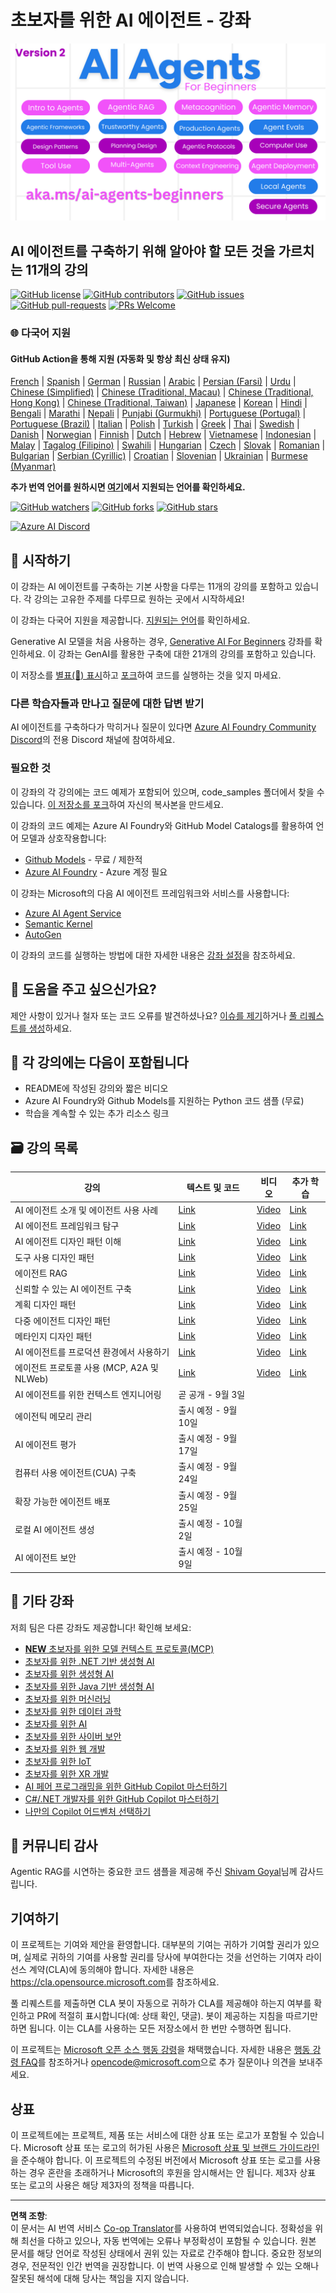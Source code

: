 <!--
CO_OP_TRANSLATOR_METADATA:
{
  "original_hash": "4177db6b3602dfa8c609d78df1f0f21b",
  "translation_date": "2025-08-30T07:55:59+00:00",
  "source_file": "README.md",
  "language_code": "ko"
}
-->
# 초보자를 위한 AI 에이전트 - 강좌

![Generative AI For Beginners](../../translated_images/repo-thumbnailv2.06f4a48036fde647f6ba4eb19f5651babe59bb30e972748afb349e47725d7601.ko.png)

## AI 에이전트를 구축하기 위해 알아야 할 모든 것을 가르치는 11개의 강의

[![GitHub license](https://img.shields.io/github/license/microsoft/ai-agents-for-beginners.svg)](https://github.com/microsoft/ai-agents-for-beginners/blob/master/LICENSE?WT.mc_id=academic-105485-koreyst)
[![GitHub contributors](https://img.shields.io/github/contributors/microsoft/ai-agents-for-beginners.svg)](https://GitHub.com/microsoft/ai-agents-for-beginners/graphs/contributors/?WT.mc_id=academic-105485-koreyst)
[![GitHub issues](https://img.shields.io/github/issues/microsoft/ai-agents-for-beginners.svg)](https://GitHub.com/microsoft/ai-agents-for-beginners/issues/?WT.mc_id=academic-105485-koreyst)
[![GitHub pull-requests](https://img.shields.io/github/issues-pr/microsoft/ai-agents-for-beginners.svg)](https://GitHub.com/microsoft/ai-agents-for-beginners/pulls/?WT.mc_id=academic-105485-koreyst)
[![PRs Welcome](https://img.shields.io/badge/PRs-welcome-brightgreen.svg?style=flat-square)](http://makeapullrequest.com?WT.mc_id=academic-105485-koreyst)

### 🌐 다국어 지원

#### GitHub Action을 통해 지원 (자동화 및 항상 최신 상태 유지)

[French](../fr/README.md) | [Spanish](../es/README.md) | [German](../de/README.md) | [Russian](../ru/README.md) | [Arabic](../ar/README.md) | [Persian (Farsi)](../fa/README.md) | [Urdu](../ur/README.md) | [Chinese (Simplified)](../zh/README.md) | [Chinese (Traditional, Macau)](../mo/README.md) | [Chinese (Traditional, Hong Kong)](../hk/README.md) | [Chinese (Traditional, Taiwan)](../tw/README.md) | [Japanese](../ja/README.md) | [Korean](./README.md) | [Hindi](../hi/README.md) | [Bengali](../bn/README.md) | [Marathi](../mr/README.md) | [Nepali](../ne/README.md) | [Punjabi (Gurmukhi)](../pa/README.md) | [Portuguese (Portugal)](../pt/README.md) | [Portuguese (Brazil)](../br/README.md) | [Italian](../it/README.md) | [Polish](../pl/README.md) | [Turkish](../tr/README.md) | [Greek](../el/README.md) | [Thai](../th/README.md) | [Swedish](../sv/README.md) | [Danish](../da/README.md) | [Norwegian](../no/README.md) | [Finnish](../fi/README.md) | [Dutch](../nl/README.md) | [Hebrew](../he/README.md) | [Vietnamese](../vi/README.md) | [Indonesian](../id/README.md) | [Malay](../ms/README.md) | [Tagalog (Filipino)](../tl/README.md) | [Swahili](../sw/README.md) | [Hungarian](../hu/README.md) | [Czech](../cs/README.md) | [Slovak](../sk/README.md) | [Romanian](../ro/README.md) | [Bulgarian](../bg/README.md) | [Serbian (Cyrillic)](../sr/README.md) | [Croatian](../hr/README.md) | [Slovenian](../sl/README.md) | [Ukrainian](../uk/README.md) | [Burmese (Myanmar)](../my/README.md)

**추가 번역 언어를 원하시면 [여기](https://github.com/Azure/co-op-translator/blob/main/getting_started/supported-languages.md)에서 지원되는 언어를 확인하세요.**

[![GitHub watchers](https://img.shields.io/github/watchers/microsoft/ai-agents-for-beginners.svg?style=social&label=Watch)](https://GitHub.com/microsoft/ai-agents-for-beginners/watchers/?WT.mc_id=academic-105485-koreyst)
[![GitHub forks](https://img.shields.io/github/forks/microsoft/ai-agents-for-beginners.svg?style=social&label=Fork)](https://GitHub.com/microsoft/ai-agents-for-beginners/network/?WT.mc_id=academic-105485-koreyst)
[![GitHub stars](https://img.shields.io/github/stars/microsoft/ai-agents-for-beginners.svg?style=social&label=Star)](https://GitHub.com/microsoft/ai-agents-for-beginners/stargazers/?WT.mc_id=academic-105485-koreyst)

[![Azure AI Discord](https://dcbadge.limes.pink/api/server/kzRShWzttr)](https://discord.gg/kzRShWzttr)


## 🌱 시작하기

이 강좌는 AI 에이전트를 구축하는 기본 사항을 다루는 11개의 강의를 포함하고 있습니다. 각 강의는 고유한 주제를 다루므로 원하는 곳에서 시작하세요!

이 강좌는 다국어 지원을 제공합니다. [지원되는 언어](../..)를 확인하세요.

Generative AI 모델을 처음 사용하는 경우, [Generative AI For Beginners](https://aka.ms/genai-beginners) 강좌를 확인하세요. 이 강좌는 GenAI를 활용한 구축에 대한 21개의 강의를 포함하고 있습니다.

이 저장소를 [별표(🌟) 표시](https://docs.github.com/en/get-started/exploring-projects-on-github/saving-repositories-with-stars?WT.mc_id=academic-105485-koreyst)하고 [포크](https://github.com/microsoft/ai-agents-for-beginners/fork)하여 코드를 실행하는 것을 잊지 마세요.

### 다른 학습자들과 만나고 질문에 대한 답변 받기

AI 에이전트를 구축하다가 막히거나 질문이 있다면 [Azure AI Foundry Community Discord](https://aka.ms/ai-agents/discord)의 전용 Discord 채널에 참여하세요.

### 필요한 것

이 강좌의 각 강의에는 코드 예제가 포함되어 있으며, code_samples 폴더에서 찾을 수 있습니다. [이 저장소를 포크](https://github.com/microsoft/ai-agents-for-beginners/fork)하여 자신의 복사본을 만드세요.

이 강좌의 코드 예제는 Azure AI Foundry와 GitHub Model Catalogs를 활용하여 언어 모델과 상호작용합니다:

- [Github Models](https://aka.ms/ai-agents-beginners/github-models) - 무료 / 제한적
- [Azure AI Foundry](https://aka.ms/ai-agents-beginners/ai-foundry) - Azure 계정 필요

이 강좌는 Microsoft의 다음 AI 에이전트 프레임워크와 서비스를 사용합니다:

- [Azure AI Agent Service](https://aka.ms/ai-agents-beginners/ai-agent-service)
- [Semantic Kernel](https://aka.ms/ai-agents-beginners/semantic-kernel)
- [AutoGen](https://aka.ms/ai-agents/autogen)

이 강좌의 코드를 실행하는 방법에 대한 자세한 내용은 [강좌 설정](./00-course-setup/README.md)을 참조하세요.

## 🙏 도움을 주고 싶으신가요?

제안 사항이 있거나 철자 또는 코드 오류를 발견하셨나요? [이슈를 제기](https://github.com/microsoft/ai-agents-for-beginners/issues?WT.mc_id=academic-105485-koreyst)하거나 [풀 리퀘스트를 생성](https://github.com/microsoft/ai-agents-for-beginners/pulls?WT.mc_id=academic-105485-koreyst)하세요.



## 📂 각 강의에는 다음이 포함됩니다

- README에 작성된 강의와 짧은 비디오
- Azure AI Foundry와 Github Models를 지원하는 Python 코드 샘플 (무료)
- 학습을 계속할 수 있는 추가 리소스 링크


## 🗃️ 강의 목록

| **강의**                                     | **텍스트 및 코드**                                | **비디오**                                                  | **추가 학습**                                                                         |
|----------------------------------------------|--------------------------------------------------|------------------------------------------------------------|----------------------------------------------------------------------------------------|
| AI 에이전트 소개 및 에이전트 사용 사례       | [Link](./01-intro-to-ai-agents/README.md)        | [Video](https://youtu.be/3zgm60bXmQk?si=z8QygFvYQv-9WtO1)  | [Link](https://aka.ms/ai-agents-beginners/collection?WT.mc_id=academic-105485-koreyst) |
| AI 에이전트 프레임워크 탐구                  | [Link](./02-explore-agentic-frameworks/README.md)| [Video](https://youtu.be/ODwF-EZo_O8?si=Vawth4hzVaHv-u0H)  | [Link](https://aka.ms/ai-agents-beginners/collection?WT.mc_id=academic-105485-koreyst) |
| AI 에이전트 디자인 패턴 이해                 | [Link](./03-agentic-design-patterns/README.md)   | [Video](https://youtu.be/m9lM8qqoOEA?si=BIzHwzstTPL8o9GF)  | [Link](https://aka.ms/ai-agents-beginners/collection?WT.mc_id=academic-105485-koreyst) |
| 도구 사용 디자인 패턴                        | [Link](./04-tool-use/README.md)                  | [Video](https://youtu.be/vieRiPRx-gI?si=2z6O2Xu2cu_Jz46N)  | [Link](https://aka.ms/ai-agents-beginners/collection?WT.mc_id=academic-105485-koreyst) |
| 에이전트 RAG                                 | [Link](./05-agentic-rag/README.md)               | [Video](https://youtu.be/WcjAARvdL7I?si=gKPWsQpKiIlDH9A3)  | [Link](https://aka.ms/ai-agents-beginners/collection?WT.mc_id=academic-105485-koreyst) |
| 신뢰할 수 있는 AI 에이전트 구축              | [Link](./06-building-trustworthy-agents/README.md)| [Video](https://youtu.be/iZKkMEGBCUQ?si=jZjpiMnGFOE9L8OK ) | [Link](https://aka.ms/ai-agents-beginners/collection?WT.mc_id=academic-105485-koreyst) |
| 계획 디자인 패턴                             | [Link](./07-planning-design/README.md)           | [Video](https://youtu.be/kPfJ2BrBCMY?si=6SC_iv_E5-mzucnC)  | [Link](https://aka.ms/ai-agents-beginners/collection?WT.mc_id=academic-105485-koreyst) |
| 다중 에이전트 디자인 패턴                    | [Link](./08-multi-agent/README.md)               | [Video](https://youtu.be/V6HpE9hZEx0?si=rMgDhEu7wXo2uo6g)  | [Link](https://aka.ms/ai-agents-beginners/collection?WT.mc_id=academic-105485-koreyst) |
| 메타인지 디자인 패턴                         | [Link](./09-metacognition/README.md)             | [Video](https://youtu.be/His9R6gw6Ec?si=8gck6vvdSNCt6OcF)  | [Link](https://aka.ms/ai-agents-beginners/collection?WT.mc_id=academic-105485-koreyst) |
| AI 에이전트를 프로덕션 환경에서 사용하기     | [Link](./10-ai-agents-production/README.md)      | [Video](https://youtu.be/l4TP6IyJxmQ?si=31dnhexRo6yLRJDl)  | [Link](https://aka.ms/ai-agents-beginners/collection?WT.mc_id=academic-105485-koreyst) |
| 에이전트 프로토콜 사용 (MCP, A2A 및 NLWeb)   | [Link](./11-agentic-protocols/README.md)         | [Video](https://youtu.be/X-Dh9R3Opn8)                                 | [Link](https://aka.ms/ai-agents-beginners/collection?WT.mc_id=academic-105485-koreyst) |
| AI 에이전트를 위한 컨텍스트 엔지니어링        | 곧 공개 - 9월 3일                                |                                                            |                                                                                        |
| 에이전틱 메모리 관리                      | 출시 예정 - 9월 10일                              |                                                            |                                                                                        |
| AI 에이전트 평가                          | 출시 예정 - 9월 17일                              |                                                            |                                                                                        |
| 컴퓨터 사용 에이전트(CUA) 구축            | 출시 예정 - 9월 24일                              |                                                            |                                                                                        |
| 확장 가능한 에이전트 배포                  | 출시 예정 - 9월 25일                              |                                                            |                                                                                        |
| 로컬 AI 에이전트 생성                     | 출시 예정 - 10월 2일                              |                                                            |                                                                                        |
| AI 에이전트 보안                          | 출시 예정 - 10월 9일                              |                                                            |                                                                                        |

## 🎒 기타 강좌

저희 팀은 다른 강좌도 제공합니다! 확인해 보세요:

- [**NEW** 초보자를 위한 모델 컨텍스트 프로토콜(MCP)](https://github.com/microsoft/mcp-for-beginners?WT.mc_id=academic-105485-koreyst)
- [초보자를 위한 .NET 기반 생성형 AI](https://github.com/microsoft/Generative-AI-for-beginners-dotnet?WT.mc_id=academic-105485-koreyst)
- [초보자를 위한 생성형 AI](https://github.com/microsoft/generative-ai-for-beginners?WT.mc_id=academic-105485-koreyst)
- [초보자를 위한 Java 기반 생성형 AI](https://github.com/microsoft/generative-ai-for-beginners-java?WT.mc_id=academic-105485-koreyst)
- [초보자를 위한 머신러닝](https://aka.ms/ml-beginners?WT.mc_id=academic-105485-koreyst)
- [초보자를 위한 데이터 과학](https://aka.ms/datascience-beginners?WT.mc_id=academic-105485-koreyst)
- [초보자를 위한 AI](https://aka.ms/ai-beginners?WT.mc_id=academic-105485-koreyst)
- [초보자를 위한 사이버 보안](https://github.com/microsoft/Security-101??WT.mc_id=academic-96948-sayoung)
- [초보자를 위한 웹 개발](https://aka.ms/webdev-beginners?WT.mc_id=academic-105485-koreyst)
- [초보자를 위한 IoT](https://aka.ms/iot-beginners?WT.mc_id=academic-105485-koreyst)
- [초보자를 위한 XR 개발](https://github.com/microsoft/xr-development-for-beginners?WT.mc_id=academic-105485-koreyst)
- [AI 페어 프로그래밍을 위한 GitHub Copilot 마스터하기](https://aka.ms/GitHubCopilotAI?WT.mc_id=academic-105485-koreyst)
- [C#/.NET 개발자를 위한 GitHub Copilot 마스터하기](https://github.com/microsoft/mastering-github-copilot-for-dotnet-csharp-developers?WT.mc_id=academic-105485-koreyst)
- [나만의 Copilot 어드벤처 선택하기](https://github.com/microsoft/CopilotAdventures?WT.mc_id=academic-105485-koreyst)

## 🌟 커뮤니티 감사

Agentic RAG를 시연하는 중요한 코드 샘플을 제공해 주신 [Shivam Goyal](https://www.linkedin.com/in/shivam2003/)님께 감사드립니다.

## 기여하기

이 프로젝트는 기여와 제안을 환영합니다. 대부분의 기여는 귀하가 기여할 권리가 있으며, 실제로 귀하의 기여를 사용할 권리를 당사에 부여한다는 것을 선언하는 기여자 라이선스 계약(CLA)에 동의해야 합니다. 자세한 내용은 <https://cla.opensource.microsoft.com>를 참조하세요.

풀 리퀘스트를 제출하면 CLA 봇이 자동으로 귀하가 CLA를 제공해야 하는지 여부를 확인하고 PR에 적절히 표시합니다(예: 상태 확인, 댓글). 봇이 제공하는 지침을 따르기만 하면 됩니다. 이는 CLA를 사용하는 모든 저장소에서 한 번만 수행하면 됩니다.

이 프로젝트는 [Microsoft 오픈 소스 행동 강령](https://opensource.microsoft.com/codeofconduct/)을 채택했습니다. 자세한 내용은 [행동 강령 FAQ](https://opensource.microsoft.com/codeofconduct/faq/)를 참조하거나 [opencode@microsoft.com](mailto:opencode@microsoft.com)으로 추가 질문이나 의견을 보내주세요.

## 상표

이 프로젝트에는 프로젝트, 제품 또는 서비스에 대한 상표 또는 로고가 포함될 수 있습니다. Microsoft 상표 또는 로고의 허가된 사용은 [Microsoft 상표 및 브랜드 가이드라인](https://www.microsoft.com/legal/intellectualproperty/trademarks/usage/general)을 준수해야 합니다. 이 프로젝트의 수정된 버전에서 Microsoft 상표 또는 로고를 사용하는 경우 혼란을 초래하거나 Microsoft의 후원을 암시해서는 안 됩니다. 제3자 상표 또는 로고의 사용은 해당 제3자의 정책을 따릅니다.

---

**면책 조항**:  
이 문서는 AI 번역 서비스 [Co-op Translator](https://github.com/Azure/co-op-translator)를 사용하여 번역되었습니다. 정확성을 위해 최선을 다하고 있으나, 자동 번역에는 오류나 부정확성이 포함될 수 있습니다. 원본 문서를 해당 언어로 작성된 상태에서 권위 있는 자료로 간주해야 합니다. 중요한 정보의 경우, 전문적인 인간 번역을 권장합니다. 이 번역 사용으로 인해 발생할 수 있는 오해나 잘못된 해석에 대해 당사는 책임을 지지 않습니다.  